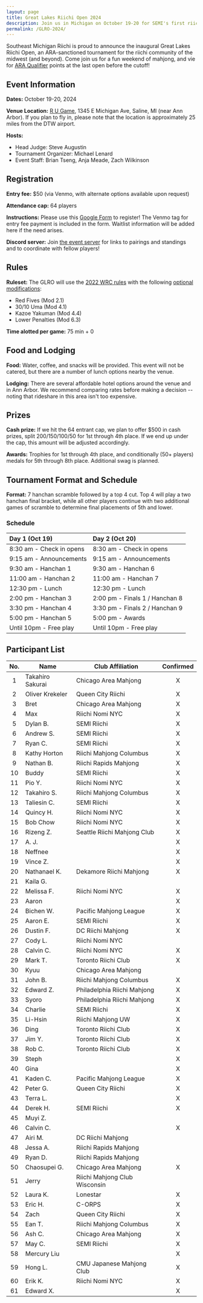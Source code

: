 ```yaml
---
layout: page
title: Great Lakes Riichi Open 2024
description: Join us in Michigan on October 19-20 for SEMI's first riichi open!
permalink: /GLRO-2024/
---
```

Southeast Michigan Riichi is proud to announce the inaugural Great Lakes Riichi Open, an ARA-sanctioned tournament for the riichi community of the midwest (and beyond). 
Come join us for a fun weekend of mahjong, and vie for [ARA Qualifier](https://www.nariichi.org/wrc-2025-qualification) points at the last open before the cutoff!

## Event Information

**Dates:** October 19-20, 2024

**Venue Location:** [R U Game](https://maps.app.goo.gl/pTERNhArqHQgK8qVA), 1345 E Michigan Ave, Saline, MI (near Ann Arbor).
If you plan to fly in, please note that the location is approximately 25 miles from the DTW airport.

**Hosts:** 
- Head Judge: Steve Augustin
- Tournament Organizer: Michael Lenard
- Event Staff: Brian Tseng, Anja Meade, Zach Wilkinson

## Registration

**Entry fee:** $50 (via Venmo, with alternate options available upon request)

**Attendance cap:** 64 players

**Instructions:** Please use this [Google Form](https://docs.google.com/forms/d/e/1FAIpQLScmWVMIPRPxJ_nwkDykV2LxdWtURoyPB8z5jrZMXdpQtj2zlg/viewform) to register! The Venmo tag for entry fee payment is included in the form. 
Waitlist information will be added here if the need arises.

**Discord server:** Join [the event server](https://discord.gg/p35j7NS2qm) for links to pairings and standings and to coordinate with fellow players!

## Rules

**Ruleset:** The GLRO will use the [2022 WRC rules](https://www.worldriichi.org/s/WRC_Rules_2022_20220708_site.pdf) with the following [optional modifications](https://www.worldriichi.org/s/WRC-Optional-Rules-2022.pdf):
- Red Fives (Mod 2.1)
- 30/10 Uma (Mod 4.1)
- Kazoe Yakuman (Mod 4.4)
- Lower Penalties (Mod 6.3)

**Time alotted per game:** 75 min + 0

## Food and Lodging

**Food:** Water, coffee, and snacks will be provided. This event will not be catered, but there are a number of lunch options nearby the venue.

**Lodging:** There are several affordable hotel options around the venue and in Ann Arbor. We recommend comparing rates before making a decision -- noting that rideshare in this area isn't too expensive.

## Prizes

**Cash prize:** If we hit the 64 entrant cap, we plan to offer $500 in cash prizes, split 200/150/100/50 for 1st through 4th place. If we end up under the cap, this amount will be adjusted accordingly.

**Awards:** Trophies for 1st through 4th place, and conditionally (50+ players) medals for 5th through 8th place. Additional swag is planned.

## Tournament Format and Schedule

**Format:** 7 hanchan scramble followed by a top 4 cut. Top 4 will play a two hanchan final bracket, while all other players continue with two additional games of scramble to determine final placements of 5th and lower.

### Schedule

| Day 1 (Oct 19)                | Day 2 (Oct 20)                |
| :---------------------------- | :---------------------------- |
| 8:30 am - Check in opens      | 8:30 am - Check in opens      |
| 9:15 am - Announcements       | 9:15 am - Announcements       |
| 9:30 am - Hanchan 1           | 9:30 am - Hanchan 6           |
| 11:00 am - Hanchan 2          | 11:00 am - Hanchan 7          |
| 12:30 pm - Lunch              | 12:30 pm - Lunch              |
| 2:00 pm - Hanchan 3           | 2:00 pm - Finals 1 / Hanchan 8|
| 3:30 pm - Hanchan 4           | 3:30 pm - Finals 2 / Hanchan 9|
| 5:00 pm - Hanchan 5           | 5:00 pm - Awards              |
| Until 10pm - Free play        | Until 10pm - Free play        |

## Participant List

| No. | Name | Club Affiliation | Confirmed |
| :-----: | ----- | ----- | :-----: |
| 1 | Takahiro Sakurai | Chicago Area Mahjong | X |
| 2 | Oliver Krekeler | Queen City Riichi | X |
| 3 | Bret | Chicago Area Mahjong | X |
| 4 | Max | Riichi Nomi NYC | X |
| 5 | Dylan B. | SEMI Riichi | X |
| 6 | Andrew S. | SEMI Riichi | X |
| 7 | Ryan C. | SEMI Riichi | X |
| 8 | Kathy Horton | Riichi Mahjong Columbus | X |
| 9 | Nathan B. | Riichi Rapids Mahjong | X |
| 10 | Buddy | SEMI Riichi | X |
| 11 | Pio Y. | Riichi Nomi NYC | X |
| 12 | Takahiro S. | Riichi Mahjong Columbus | X |
| 13 | Taliesin C. | SEMI Riichi | X |
| 14 | Quincy H. | Riichi Nomi NYC | X |
| 15 | Bob Chow | Riichi Nomi NYC | X |
| 16 | Rizeng Z. | Seattle Riichi Mahjong Club | X |
| 17 | A. J. | | X |
| 18 | Neffnee | | X |
| 19 | Vince Z. | | X |
| 20 | Nathanael K. | Dekamore Riichi Mahjong | X |
| 21 | Kaila G. | | |
| 22 | Melissa F. | Riichi Nomi NYC | X |
| 23 | Aaron | | X |
| 24 | Bichen W. | Pacific Mahjong League | X |
| 25 | Aaron E. | SEMI Riichi | X |
| 26 | Dustin F. | DC Riichi Mahjong | X |
| 27 | Cody L. | Riichi Nomi NYC | |
| 28 | Calvin C. | Riichi Nomi NYC | X |
| 29 | Mark T. | Toronto Riichi Club | X |
| 30 | Kyuu | Chicago Area Mahjong | |
| 31 | John B. | Riichi Mahjong Columbus | X |
| 32 | Edward Z. | Philadelphia Riichi Mahjong | X |
| 33 | Syoro | Philadelphia Riichi Mahjong | X |
| 34 | Charlie | SEMI Riichi | X |
| 35 | Li-Hsin | Riichi Mahjong UW | X |
| 36 | Ding | Toronto Riichi Club | X |
| 37 | Jim Y. | Toronto Riichi Club | X |
| 38 | Rob C. | Toronto Riichi Club | X |
| 39 | Steph | | X |
| 40 | Gina | | X |
| 41 | Kaden C. | Pacific Mahjong League | X |
| 42 | Peter G. | Queen City Riichi | X |
| 43 | Terra L. | | X |
| 44 | Derek H. | SEMI Riichi | X |
| 45 | Muyi Z. | | |
| 46 | Calvin C. | | X |
| 47 | Airi M. | DC Riichi Mahjong | |
| 48 | Jessa A. | Riichi Rapids Mahjong | |
| 49 | Ryan D. | Riichi Rapids Mahjong | |
| 50 | Chaosupei G. | Chicago Area Mahjong | X |
| 51 | Jerry | Riichi Mahjong Club Wisconsin | |
| 52 | Laura K. | Lonestar | X |
| 53 | Eric H. | C-ORPS | X |
| 54 | Zach | Queen City Riichi | X |
| 55 | Ean T. | Riichi Mahjong Columbus | X |
| 56 | Ash C. | Chicago Area Mahjong | X |
| 57 | May C. | SEMI Riichi | X |
| 58 | Mercury Liu | | X |
| 59 | Hong L. | CMU Japanese Mahjong Club | X |
| 60 | Erik K. | Riichi Nomi NYC | X |
| 61 | Edward X. | | X |
